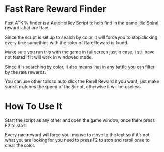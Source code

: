# Fast Rare Reward Finder

Fast ATK % finder is a <a href="https://www.autohotkey.com/">AutoHotKey</a> Script to help find in the game <a href="https://store.steampowered.com/app/1827980/Idle_Spiral/">Idle Spiral</a> rewards that are Rare.

Since the script is set up to search by color, it will force you to stop clicking every time something with the color of Rare Reward is found. 

Make sure you run this with the game in full screen just in case, i still have not tested if it will work in windowed mode.

Since it is searching by color, it also means that in any battle you can filter by the rare rewards.

You can use other tolls to auto click the Reroll Reward if you want, just make sure it matches the speed of the Script, otherwise it will be useless.


# How To Use It

Start the script as any other and open the game window, once there press F2 to start. 

Every rare reward will force your mouse to move to the text so if it's not what you are looking for you need to press F2 to stop and reroll once to clear the color.
